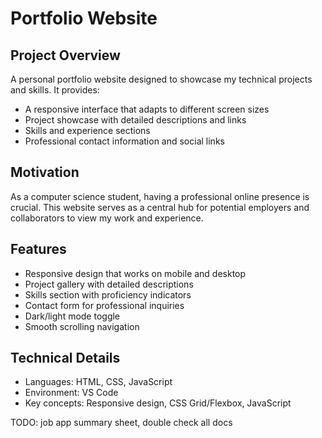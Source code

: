 # Portfolio Website
## Project Overview
A personal portfolio website designed to showcase my technical projects and skills. It provides:
* A responsive interface that adapts to different screen sizes
* Project showcase with detailed descriptions and links
* Skills and experience sections
* Professional contact information and social links

## Motivation
As a computer science student, having a professional online presence is crucial. This website serves as a central hub for potential employers and collaborators to view my work and experience.

## Features
* Responsive design that works on mobile and desktop
* Project gallery with detailed descriptions
* Skills section with proficiency indicators
* Contact form for professional inquiries
* Dark/light mode toggle
* Smooth scrolling navigation

## Technical Details
* Languages: HTML, CSS, JavaScript
* Environment: VS Code
* Key concepts: Responsive design, CSS Grid/Flexbox, JavaScript

TODO: job app summary sheet, double check all docs